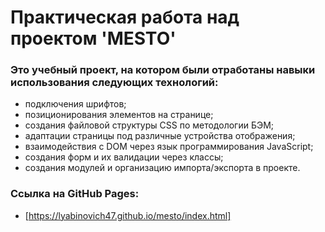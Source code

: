 # Практическая работа над проектом 'MESTO'

### Это учебный проект, на котором были отработаны навыки использования следующих технологий:
* подключения шрифтов;
* позиционирования элементов на странице;
* создания файловой структуры CSS по методологии БЭМ;
* адаптации страницы под различные устройства отображения;
* взаимодействия с DOM через язык программирования JavaScript;
* создания форм и их валидации через классы;
* создания модулей и организацию импорта/экспорта в проекте.

### Ссылка на GitHub Pages:
* [https://lyabinovich47.github.io/mesto/index.html]
